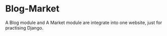 # Blog-Market
A Blog module and A Market module are integrate into one website, just for practising Django.
